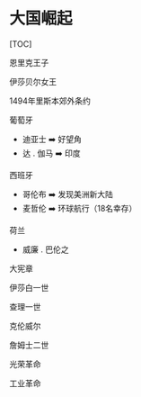 # 大国崛起

[TOC]

恩里克王子

伊莎贝尔女王

1494年里斯本郊外条约

葡萄牙

- 迪亚士 :arrow_right: 好望角
- 达 . 伽马 :arrow_right: 印度

西班牙

- 哥伦布 :arrow_right: 发现美洲新大陆
- 麦哲伦​ :arrow_right: 环球航行（18名幸存）

荷兰

- 威廉 . 巴伦之

大宪章

伊莎白一世

查理一世

克伦威尔

詹姆士二世

光荣革命

工业革命



